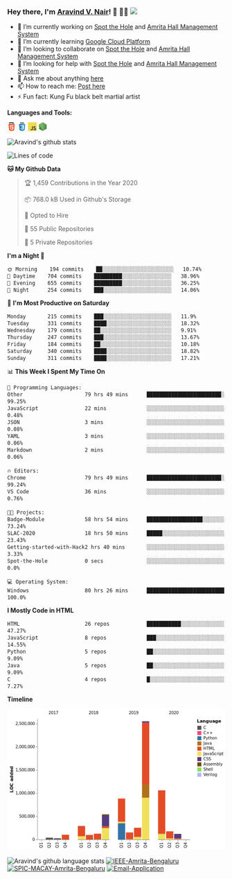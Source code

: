### Hey there, I'm [Aravind V. Nair](https://AravindVNair99.github.io)! 👋 👨‍💻 ![](https://komarev.com/ghpvc/?username=AravindVNair99&label=Views)

- 🔭 I’m currently working on [Spot the Hole](https://github.com/AravindVNair99/Spot-the-Hole) and [Amrita Hall Management System](https://github.com/AravindVNair99/Hall-Management-System)
- 🌱 I’m currently learning [Google Cloud Platform](https://cloud.google.com)
- 👯 I’m looking to collaborate on [Spot the Hole](https://github.com/AravindVNair99/Spot-the-Hole) and [Amrita Hall Management System](https://github.com/AravindVNair99/Hall-Management-System)
- 🤔 I’m looking for help with [Spot the Hole](https://github.com/AravindVNair99/Spot-the-Hole) and [Amrita Hall Management System](https://github.com/AravindVNair99/Hall-Management-System)
- 💬 Ask me about anything [here](https://github.com/AravindVNair99/AravindVNair99/issues)
- 📫 How to reach me: [Post here](https://github.com/AravindVNair99/AravindVNair99/issues)
- ⚡ Fun fact: Kung Fu black belt martial artist

**Languages and Tools:**

<code><img height="20px" src="https://raw.githubusercontent.com/github/explore/80688e429a7d4ef2fca1e82350fe8e3517d3494d/topics/html/html.png"></code>
<code><img height="20px" src="https://raw.githubusercontent.com/github/explore/80688e429a7d4ef2fca1e82350fe8e3517d3494d/topics/css/css.png"></code>
<code><img height="20px" src="https://raw.githubusercontent.com/github/explore/80688e429a7d4ef2fca1e82350fe8e3517d3494d/topics/javascript/javascript.png"></code>
<code><img height="20px" src="https://raw.githubusercontent.com/github/explore/80688e429a7d4ef2fca1e82350fe8e3517d3494d/topics/nodejs/nodejs.png"></code>

![Aravind's github stats](https://github-readme-stats.vercel.app/api?username=AravindVNair99&show_icons=true&include_all_commits=true&count_private=true)

<!--START_SECTION:waka-->
![Lines of code](https://img.shields.io/badge/From%20Hello%20World%20I%27ve%20Written-107.0%20million%20lines%20of%20code-blue)

**🐱 My Github Data** 

> 🏆 1,459 Contributions in the Year 2020
 > 
> 📦 768.0 kB Used in Github's Storage 
 > 
> 💼 Opted to Hire
 > 
> 📜 55 Public Repositories
 > 
> 🔑 5 Private Repositories 

**I'm a Night 🦉** 

```text
🌞 Morning    194 commits    ██░░░░░░░░░░░░░░░░░░░░░░░   10.74% 
🌆 Daytime    704 commits    █████████░░░░░░░░░░░░░░░░   38.96% 
🌃 Evening    655 commits    █████████░░░░░░░░░░░░░░░░   36.25% 
🌙 Night      254 commits    ███░░░░░░░░░░░░░░░░░░░░░░   14.06%

```
📅 **I'm Most Productive on Saturday** 

```text
Monday       215 commits    ███░░░░░░░░░░░░░░░░░░░░░░   11.9% 
Tuesday      331 commits    ████░░░░░░░░░░░░░░░░░░░░░   18.32% 
Wednesday    179 commits    ██░░░░░░░░░░░░░░░░░░░░░░░   9.91% 
Thursday     247 commits    ███░░░░░░░░░░░░░░░░░░░░░░   13.67% 
Friday       184 commits    ██░░░░░░░░░░░░░░░░░░░░░░░   10.18% 
Saturday     340 commits    ████░░░░░░░░░░░░░░░░░░░░░   18.82% 
Sunday       311 commits    ████░░░░░░░░░░░░░░░░░░░░░   17.21%

```


📊 **This Week I Spent My Time On** 

```text
💬 Programming Languages: 
Other                    79 hrs 49 mins      ████████████████████████░   99.25% 
JavaScript               22 mins             ░░░░░░░░░░░░░░░░░░░░░░░░░   0.48% 
JSON                     3 mins              ░░░░░░░░░░░░░░░░░░░░░░░░░   0.08% 
YAML                     3 mins              ░░░░░░░░░░░░░░░░░░░░░░░░░   0.06% 
Markdown                 2 mins              ░░░░░░░░░░░░░░░░░░░░░░░░░   0.06%

🔥 Editors: 
Chrome                   79 hrs 49 mins      ████████████████████████░   99.24% 
VS Code                  36 mins             ░░░░░░░░░░░░░░░░░░░░░░░░░   0.76%

🐱‍💻 Projects: 
Badge-Module             58 hrs 54 mins      ██████████████████░░░░░░░   73.24% 
SLAC-2020                18 hrs 50 mins      █████░░░░░░░░░░░░░░░░░░░░   23.43% 
Getting-started-with-Hack2 hrs 40 mins       ░░░░░░░░░░░░░░░░░░░░░░░░░   3.33% 
Spot-the-Hole            0 secs              ░░░░░░░░░░░░░░░░░░░░░░░░░   0.0%

💻 Operating System: 
Windows                  80 hrs 26 mins      █████████████████████████   100.0%

```

**I Mostly Code in HTML** 

```text
HTML                     26 repos            ███████████░░░░░░░░░░░░░░   47.27% 
JavaScript               8 repos             ███░░░░░░░░░░░░░░░░░░░░░░   14.55% 
Python                   5 repos             ██░░░░░░░░░░░░░░░░░░░░░░░   9.09% 
Java                     5 repos             ██░░░░░░░░░░░░░░░░░░░░░░░   9.09% 
C                        4 repos             █░░░░░░░░░░░░░░░░░░░░░░░░   7.27%

```


**Timeline**

![Chart not found](https://github.com/aravindvnair99/aravindvnair99/blob/master/charts/bar_graph.png) 


<!--END_SECTION:waka-->
![Aravind's github language stats](https://github-readme-stats.vercel.app/api/top-langs/?username=AravindVNair99&layout=compact)
[![IEEE-Amrita-Bengaluru](https://github-readme-stats.vercel.app/api/pin/?username=AravindVNair99&repo=IEEE-Amrita-Bengaluru)](https://github.com/AravindVNair99/IEEE-Amrita-Bengaluru)
[![SPIC-MACAY-Amrita-Bengaluru](https://github-readme-stats.vercel.app/api/pin/?username=AravindVNair99&repo=SPIC-MACAY-Amrita-Bengaluru)](https://github.com/AravindVNair99/SPIC-MACAY-Amrita-Bengaluru)
[![Email-Application](https://github-readme-stats.vercel.app/api/pin/?username=AravindVNair99&repo=Email-Application)](https://github.com/AravindVNair99/Email-Application)

<!--
<p align="center">
<a href="https://buymeacoffee.com/AravindVNair99" target="_blank"><img src="https://cdn.buymeacoffee.com/buttons/arial-blue.png" alt="Buy Aravind A Coffee" height="40" width="170" ></a>
</p>
-->

